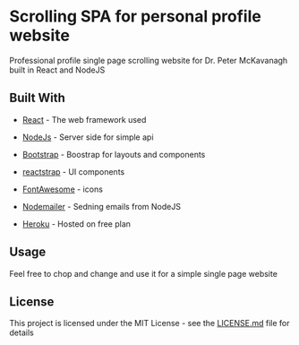# Scrolling SPA for personal profile website

Professional profile single page scrolling website for Dr. Peter McKavanagh built in React and NodeJS

## Built With

* [React](https://reactjs.org/) - The web framework used
* [NodeJs](https://nodejs.org/en/) - Server side for simple api
* [Bootstrap](http://getbootstrap.com/) - Boostrap for layouts and components
* [reactstrap](https://reactstrap.github.io/) - UI components
* [FontAwesome](http://fontawesome.io/) - icons
* [Nodemailer](https://nodemailer.com/) - Sedning emails from NodeJS

* [Heroku](https://signup.heroku.com/) - Hosted on free plan


## Usage
Feel free to chop and change and use it for a simple single page website


## License

This project is licensed under the MIT License - see the [LICENSE.md](LICENSE.md) file for details

